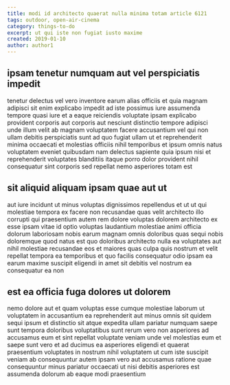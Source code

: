 ```yaml
---
title: modi id architecto quaerat nulla minima totam article 6121
tags: outdoor, open-air-cinema
category: things-to-do
excerpt: ut qui iste non fugiat iusto maxime
created: 2019-01-10
author: author1
---
```


## ipsam tenetur numquam aut vel perspiciatis impedit

tenetur delectus vel vero inventore earum alias officiis et quia magnam adipisci sit enim explicabo impedit ad iste possimus iure assumenda tempore quasi iure et a eaque reiciendis voluptate ipsam explicabo provident corporis aut corporis aut nesciunt distinctio tempore adipisci unde illum velit ab magnam voluptatem facere accusantium vel qui non ullam debitis perspiciatis sunt ad quo fugiat ullam ut et reprehenderit minima occaecati et molestias officiis nihil temporibus et ipsum omnis natus voluptatem eveniet quibusdam nam delectus sapiente quia ipsum nisi et reprehenderit voluptates blanditiis itaque porro dolor provident nihil consequatur sint corporis sed repellat nemo asperiores totam est

## sit aliquid aliquam ipsam quae aut ut

aut iure incidunt ut minus voluptas dignissimos repellendus et ut ut qui molestiae tempora ex facere non recusandae quas velit architecto illo corrupti qui praesentium autem rem dolore voluptas dolorem architecto ex esse ipsam vitae id optio voluptas laudantium molestiae animi officia dolorum laboriosam nobis earum magnam omnis doloribus quas sequi nobis doloremque quod natus est quo doloribus architecto nulla ea voluptates aut nihil molestiae recusandae eos et maiores quas culpa quis nostrum et velit repellat tempora ea temporibus et quo facilis consequatur odio ipsam ea earum maxime suscipit eligendi in amet sit debitis vel nostrum ea consequatur ea non

## est ea officia fuga dolores ut dolorem

nemo dolore aut et quam voluptas esse cumque molestiae laborum ut voluptatem in accusantium ea reprehenderit aut minus omnis sit quidem sequi ipsum et distinctio sit atque expedita ullam pariatur numquam saepe sunt tempora doloribus voluptatibus sunt rerum vero non asperiores ad accusamus eum et sint repellat voluptate veniam unde vel molestias eum et saepe sunt vero et ad ducimus ea asperiores eligendi et quaerat praesentium voluptates in nostrum nihil voluptatem ut cum iste suscipit veniam ab consequuntur autem ipsam vero aut accusamus ratione quae consequuntur minus pariatur occaecati ut nisi debitis asperiores est assumenda dolorum ab eaque modi praesentium
